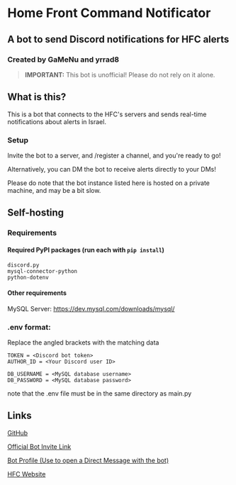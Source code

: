 # Home Front Command Notificator
## A bot to send Discord notifications for HFC alerts
### Created by GaMeNu and yrrad8

> **IMPORTANT:** This bot is unofficial! Please do not rely on it alone.

## What is this?
This is a bot that connects to the HFC's servers and sends real-time notifications about alerts in Israel.

### Setup
Invite the bot to a server, and /register a channel, and you're ready to go!

Alternatively, you can DM the bot to receive alerts directly to your DMs!

Please do note that the bot instance listed here is hosted on a private machine, and may be a bit slow.
## Self-hosting
### Requirements
#### Required PyPI packages (run each with `pip install`)
```
discord.py
mysql-connector-python
python-dotenv
```
#### Other requirements
MySQL Server: https://dev.mysql.com/downloads/mysql/

### .env format:
Replace the angled brackets with the matching data
```env
TOKEN = <Discord bot token>
AUTHOR_ID = <Your Discord user ID>

DB_USERNAME = <MySQL database username>
DB_PASSWORD = <MySQL database password>
```

note that the .env file must be in the same directory as main.py

## Links
[GitHub](https://github.com/GaMeNu/HFCNotificator)

[Official Bot Invite Link](https://discord.com/api/oauth2/authorize?client_id=1160344131067977738&permissions=0&scope=applications.commands%20bot)

[Bot Profile (Use to open a Direct Message with the bot)](https://discord.com/users/1160344131067977738)

[HFC Website](https://www.oref.org.il/)



